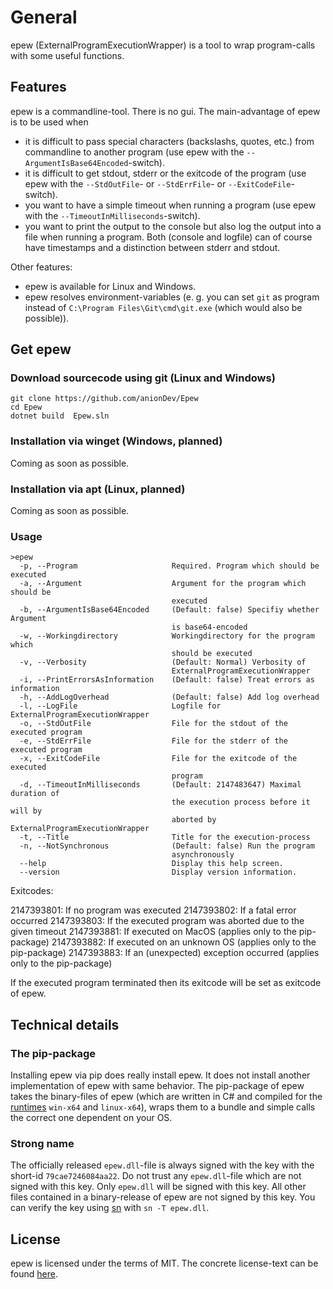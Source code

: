 # General

epew (ExternalProgramExecutionWrapper) is a tool to wrap program-calls with some useful functions.

## Features

epew is a commandline-tool. There is no gui. The main-advantage of epew is to be used when

- it is difficult to pass special characters (backslashs, quotes, etc.) from commandline to another program (use epew with the `--ArgumentIsBase64Encoded`-switch).
- it is difficult to get stdout, stderr or the exitcode of the program (use epew with the `--StdOutFile`- or `--StdErrFile`- or `--ExitCodeFile`-switch).
- you want to have a simple timeout when running a program (use epew with the `--TimeoutInMilliseconds`-switch).
- you want to print the output to the console but also log the output into a file when running a program. Both (console and logfile) can of course have timestamps and a distinction between stderr and stdout.

Other features:

- epew is available for Linux and Windows.
- epew resolves environment-variables (e. g. you can set `git` as program instead of `C:\Program Files\Git\cmd\git.exe` (which would also be possible)).

## Get epew

### Download sourcecode using git (Linux and Windows)

```
git clone https://github.com/anionDev/Epew
cd Epew
dotnet build  Epew.sln
```

### Installation via winget (Windows, planned)

Coming as soon as possible.

### Installation via apt (Linux, planned)

Coming as soon as possible.

### Usage

```
>epew
  -p, --Program                     Required. Program which should be executed
  -a, --Argument                    Argument for the program which should be
                                    executed
  -b, --ArgumentIsBase64Encoded     (Default: false) Specifiy whether Argument
                                    is base64-encoded
  -w, --Workingdirectory            Workingdirectory for the program which
                                    should be executed
  -v, --Verbosity                   (Default: Normal) Verbosity of
                                    ExternalProgramExecutionWrapper
  -i, --PrintErrorsAsInformation    (Default: false) Treat errors as information
  -h, --AddLogOverhead              (Default: false) Add log overhead
  -l, --LogFile                     Logfile for ExternalProgramExecutionWrapper
  -o, --StdOutFile                  File for the stdout of the executed program
  -e, --StdErrFile                  File for the stderr of the executed program
  -x, --ExitCodeFile                File for the exitcode of the executed
                                    program
  -d, --TimeoutInMilliseconds       (Default: 2147483647) Maximal duration of
                                    the execution process before it will by
                                    aborted by ExternalProgramExecutionWrapper
  -t, --Title                       Title for the execution-process
  -n, --NotSynchronous              (Default: false) Run the program
                                    asynchronously
  --help                            Display this help screen.
  --version                         Display version information.
```

Exitcodes:

2147393801: If no program was executed
2147393802: If a fatal error occurred
2147393803: If the executed program was aborted due to the given timeout
2147393881: If executed on MacOS (applies only to the pip-package)
2147393882: If executed on an unknown OS (applies only to the pip-package)
2147393883: If an (unexpected) exception occurred (applies only to the pip-package)

If the executed program terminated then its exitcode will be set as exitcode of epew.

## Technical details

### The pip-package

Installing epew via pip does really install epew. It does not install another implementation of epew with same behavior. The pip-package of epew takes the binary-files of epew (which are written in C# and compiled for the [runtimes](https://docs.microsoft.com/en-us/dotnet/core/rid-catalog) `win-x64` and `linux-x64`), wraps them to a bundle and simple calls the correct one dependent on your OS.

### Strong name

The officially released `epew.dll`-file is always signed with the key with the short-id `79cae7246084aa22`. Do not trust any `epew.dll`-file which are not signed with this key.
Only `epew.dll` will be signed with this key. All other files contained in a binary-release of epew are not signed by this key.
You can verify the key using [sn](https://docs.microsoft.com/en-us/dotnet/framework/tools/sn-exe-strong-name-tool) with `sn -T epew.dll`.

## License

epew is licensed under the terms of MIT. The concrete license-text can be found [here](https://raw.githubusercontent.com/anionDev/externalProgramExecutionWrapper/master/License.txt).
